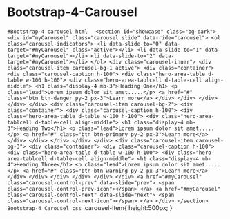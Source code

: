 # Bootstrap-4-Carousel
``#Bootstrap-4 carousel html 
``
``<section id="showcase" class="bg-dark">
        <div id="myCarousel" class="carousel slide" data-ride="carousel">
          <ol class="carousel-indicators">
            <li data-slide-to="0" data-target="#myCarousel" class="active"></li>
            <li data-slide-to="1" data-target="#myCarousel"></li>
            <li data-slide-to="2" data-target="#myCarousel"></li>
          </ol>
            <div class="carousel-inner">
                <div class="carousel-item carousel-bg-1 active">
                    <div class="container">
                        <div class="carousel-caption h-100">
                          <div class="hero-area-table d-table w-100 h-100">
                            <div class="hero-area-tablcell d-table-cell align-middle">
                                <h1 class="display-4 mb-3">Heading One</h1>
                                <p class="lead">Lorem ipsum dolor sit amet.....</p>
                                <a href="#" class="btn btn-danger py-2 px-3">Learn more</a>
                          </div>
                        </div>
                      </div>
                    </div>
                </div>
                <div class="carousel-item carousel-bg-2">
                    <div class="container">
                        <div class="carousel-caption h-100">
                          <div class="hero-area-table d-table w-100 h-100">
                            <div class="hero-area-tablcell d-table-cell align-middle">
                                <h1 class="display-4 mb-3">Heading Two</h1>
                                <p class="lead">Lorem ipsum dolor sit amet.....</p>
                                <a href="#" class="btn btn-primary py-2 px-3">Learn more</a>
                          </div>
                        </div>
                      </div>
                    </div>
                </div>
                <div class="carousel-item carousel-bg-3">
                    <div class="container">
                        <div class="carousel-caption h-100">
                          <div class="hero-area-table d-table w-100 h-100">
                            <div class="hero-area-tablcell d-table-cell align-middle">
                                <h1 class="display-4 mb-4">Heading Three</h1>
                                <p class="lead">Lorem ipsum dolor sit amet.....</p>
                                <a href="#" class="btn btn-warning py-2 px-3">Learn more</a>
                          </div>
                        </div>
                      </div>
                    </div>
                </div>
            </div>
            <a href="#myCarousel" class="carousel-control-prev" data-slide="prev">
              <span class="carousel-control-prev-icon"></span>
            </a>
            <a href="#myCarousel" class="carousel-control-next" data-slide="next">
              <span class="carousel-control-next-icon"></span>
            </a>
        </div>
    </section>
   ``
  ``Bootstrap-4 Carousel css``
    .carousel-item{
  height:500px;
}
